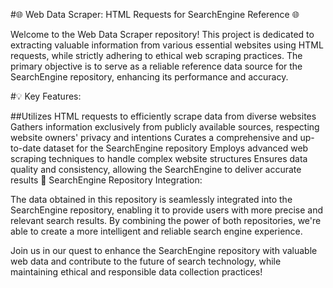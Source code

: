 #🌐 Web Data Scraper: HTML Requests for SearchEngine Reference 🌐

Welcome to the Web Data Scraper repository! This project is dedicated to extracting valuable information from various essential websites using HTML requests, while strictly adhering to ethical web scraping practices. The primary objective is to serve as a reliable reference data source for the SearchEngine repository, enhancing its performance and accuracy.

#💡 Key Features:

##Utilizes HTML requests to efficiently scrape data from diverse websites
Gathers information exclusively from publicly available sources, respecting website owners' privacy and intentions
Curates a comprehensive and up-to-date dataset for the SearchEngine repository
Employs advanced web scraping techniques to handle complex website structures
Ensures data quality and consistency, allowing the SearchEngine to deliver accurate results
🔗 SearchEngine Repository Integration:

The data obtained in this repository is seamlessly integrated into the SearchEngine repository, enabling it to provide users with more precise and relevant search results. By combining the power of both repositories, we're able to create a more intelligent and reliable search engine experience.

Join us in our quest to enhance the SearchEngine repository with valuable web data and contribute to the future of search technology, while maintaining ethical and responsible data collection practices!
